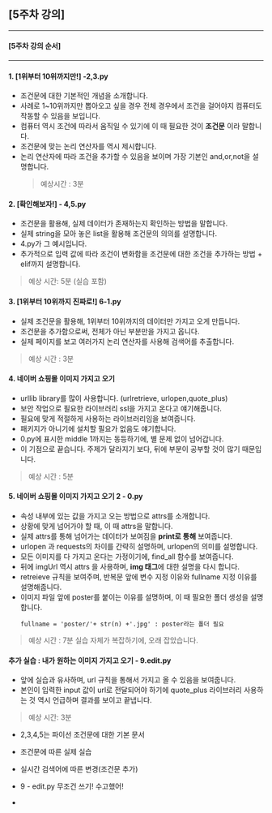 ## [5주차 강의]

-----
#### [5주차 강의 순서]

-----

#### 1. [1위부터 10위까지만!] -2,3.py
* 조건문에 대한 기본적인 개념을 소개합니다.
* 사례로 1~10위까지만 뽑아오고 싶을 경우 전체 경우에서 조건을 걸어야지 컴퓨터도 작동할 수 있음을 보입니다.
* 컴퓨터 역시 조건에 따라서 움직일 수 있기에 이 때 필요한 것이 **조건문** 이라 말합니다.
* 조건문에 맞는 논리 연산자를 역시 제시합니다.
* 논리 연산자에 따라 조건을 추가할 수 있음을 보이며 가장 기본인 and,or,not을 설명합니다.
  > 예상시간 : 3분 

#### 2. [확인해보자!] - 4,5.py
* 조건문을 활용해, 실제 데이터가 존재하는지 확인하는 방법을 말합니다.
* 실제 string을 모아 놓은 list을 활용해 조건문의 의의를 설명합니다.
* 4.py가 그 예시입니다.
* 추가적으로 입력 값에 따라 조건이 변화함을 조건문에 대한 조건을 추가하는 방법 + elif까지 설명합니다.
  
> 예상 시간: 5분 (실습 포함)
#### 3. [1위부터 10위까지 진짜로!] 6-1.py
* 실제 조건문을 활용해, 1위부터 10위까지의 데이터만 가지고 오게 만듭니다.
* 조건문을 추가함으로써, 전체가 아닌 부분만을 가지고 옵니다.
* 실제 페이지를 보고 여러가지 논리 연산자를 사용해 검색어를 추출합니다. 
> 예상 시간 : 3분

#### 4. 네이버 쇼핑몰 이미지 가지고 오기

* urllib library를 많이 사용합니다. (urlretrieve, urlopen,quote_plus)
* 보안 작업으로 필요한 라이브러리 ssl을 가지고 온다고 얘기해줍니다.
* 필요에 맞게 적절하게 사용하는 라이브러리임을 보여줍니다.
* 패키지가 아니기에 설치할 필요가 없음도 얘기합니다.
* 0.py에 표시한 middle 1까지는 동등하기에, 별 문제 없이 넘어갑니다.
* 이 기점으로 끝습니다. 주제가 달라지기 보다, 뒤에 부분이 공부할 것이 많기 때문입니다.

> 예상 시간 : 5분
#### 5. 네이버 쇼핑몰 이미지 가지고 오기 2 - 0.py

* 속성 내부에 있는 값을 가지고 오는 방법으로 attrs를 소개합니다.
* 상황에 맞게 넘어가야 할 때, 이 때 attrs을 말합니다.
* 실제 attrs를 통해 넘어가는 데이터가 보여짐을 **print로 통해** 보여줍니다.
* urlopen 과 requests의 차이를 간략히 설명하며, urlopen의 의미를 설명합니다.
* 모든 이미지를 다 가지고 온다는 가정이기에, find_all 함수를 보여줍니다.
* 뒤에 imgUrl 역시 attrs 을 사용하며, **img 태그**에 대한 설명을 다시 합니다.
* retreieve 규칙을 보여주며, 반복문 앞에 변수 지정 이유와 fullname 지정 이유를 설명해줍니다.
* 이미지 파일 앞에 poster를 붙이는 이유를 설명하며, 이 때 필요한 폴더 생성을 설명합니다.
  ```
  fullname = 'poster/'+ str(n) +'.jpg' : poster라는 폴더 필요
  ```

> 예상 시간 : 7분 
> 실습 자체가 복잡하기에, 오래 잡았습니다.

#### 추가 실습 : 내가 원하는 이미지 가지고 오기 - 9.edit.py

* 앞에 실습과 유사하며, url 규칙을 통해서 가지고 올 수 있음을 보여줍니다.
* 본인이 입력한 input 값이 url로 전달되어야 하기에 quote_plus 라이브러리 사용하는 것 역시 언급하며 결과를 보이고 끝냅니다.

> 예상 시간: 3분



* 2,3,4,5는 파이선 조건문에 대한 기본 문서
* 조건문에 따른 실제 실습
* 실시간 검색어에 따른 변경(조건문 추가)


* 9 - edit.py 무조건 쓰기! 수고했어!
*  